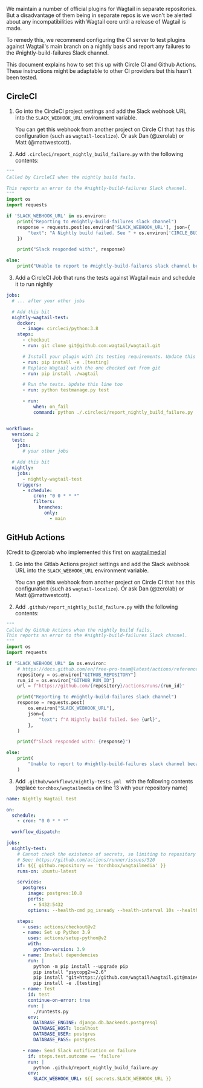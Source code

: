 We maintain a number of official plugins for Wagtail in separate repositories. But a disadvantage of them being in separate repos is we won't be alerted about any incompatibilities with Wagtail core until a release of Wagtail is made.

To remedy this, we recommend configuring the CI server to test plugins against Wagtail's main branch on a nightly basis and report any failures to the #nightly-build-failures Slack channel.

This document explains how to set this up with Circle CI and Github Actions. These instructions might be adaptable to other CI providers but this hasn't been tested.

## CircleCI

1) Go into the CircleCI project settings and add the Slack webhook URL into the `SLACK_WEBHOOK_URL` environment variable.

    You can get this webhook from another project on Circle CI that has this configuration (such as `wagtail-localize`). Or ask Dan (@zerolab) or Matt (@mattwestcott).

2) Add `.circleci/report_nightly_build_failure.py` with the following contents:

```python
"""
Called by CircleCI when the nightly build fails.

This reports an error to the #nightly-build-failures Slack channel.
"""
import os
import requests

if 'SLACK_WEBHOOK_URL' in os.environ:
    print("Reporting to #nightly-build-failures slack channel")
    response = requests.post(os.environ['SLACK_WEBHOOK_URL'], json={
        "text": "A Nightly build failed. See " + os.environ['CIRCLE_BUILD_URL'],
    })

    print("Slack responded with:", response)

else:
    print("Unable to report to #nightly-build-failures slack channel because SLACK_WEBHOOK_URL is not set")
```

3) Add a CircleCI Job that runs the tests against Wagtail `main` and schedule it to run nightly

```yaml
jobs:
  # ... after your other jobs

  # Add this bit
  nightly-wagtail-test:
    docker:
      - image: circleci/python:3.8
    steps:
      - checkout
      - run: git clone git@github.com:wagtail/wagtail.git

      # Install your plugin with its testing requirements. Update this line
      - run: pip install -e .[testing]
      # Replace Wagtail with the one checked out from git
      - run: pip install ./wagtail

      # Run the tests. Update this line too
      - run: python testmanage.py test

      - run:
          when: on_fail
          command: python ./.circleci/report_nightly_build_failure.py


workflows:
  version: 2
  test:
    jobs:
      # your other jobs

  # Add this bit
  nightly:
    jobs:
      - nightly-wagtail-test
    triggers:
      - schedule:
          cron: "0 0 * * *"
          filters:
            branches:
              only:
                - main
```

## GitHub Actions

(Credit to @zerolab who implemented this first on [wagtailmedia](https://github.com/torchbox/wagtailmedia/))

1) Go into the Gitlab Actions project settings and add the Slack webhook URL into the `SLACK_WEBHOOK_URL` environment variable.

    You can get this webhook from another project on Circle CI that has this configuration (such as `wagtail-localize`). Or ask Dan (@zerolab) or Matt (@mattwestcott).

2) Add `.github/report_nightly_build_failure.py` with the following contents:

```python
"""
Called by GitHub Actions when the nightly build fails.
This reports an error to the #nightly-build-failures Slack channel.
"""
import os
import requests

if "SLACK_WEBHOOK_URL" in os.environ:
    # https://docs.github.com/en/free-pro-team@latest/actions/reference/environment-variables#default-environment-variables
    repository = os.environ["GITHUB_REPOSITORY"]
    run_id = os.environ["GITHUB_RUN_ID"]
    url = f"https://github.com/{repository}/actions/runs/{run_id}"

    print("Reporting to #nightly-build-failures slack channel")
    response = requests.post(
        os.environ["SLACK_WEBHOOK_URL"],
        json={
            "text": f"A Nightly build failed. See {url}",
        },
    )

    print(f"Slack responded with: {response}")

else:
    print(
        "Unable to report to #nightly-build-failures slack channel because SLACK_WEBHOOK_URL is not set"
    )
```

3) Add `.github/workflows/nightly-tests.yml ` with the following contents (replace ``torchbox/wagtailmedia`` on line 13 with your repository name)

```yaml
name: Nightly Wagtail test

on:
  schedule:
    - cron: "0 0 * * *"

  workflow_dispatch:

jobs:
  nightly-test:
    # Cannot check the existence of secrets, so limiting to repository name to prevent all forks to run nightly.
    # See: https://github.com/actions/runner/issues/520
    if: ${{ github.repository == 'torchbox/wagtailmedia' }}
    runs-on: ubuntu-latest

    services:
      postgres:
        image: postgres:10.8
        ports:
          - 5432:5432
        options: --health-cmd pg_isready --health-interval 10s --health-timeout 5s --health-retries 5

    steps:
      - uses: actions/checkout@v2
      - name: Set up Python 3.9
        uses: actions/setup-python@v2
        with:
          python-version: 3.9
      - name: Install dependencies
        run: |
          python -m pip install --upgrade pip
          pip install "psycopg2>=2.6"
          pip install "git+https://github.com/wagtail/wagtail.git@main#egg=wagtail"
          pip install -e .[testing]
      - name: Test
        id: test
        continue-on-error: true
        run: |
          ./runtests.py
        env:
          DATABASE_ENGINE: django.db.backends.postgresql
          DATABASE_HOST: localhost
          DATABASE_USER: postgres
          DATABASE_PASS: postgres

      - name: Send Slack notification on failure
        if: steps.test.outcome == 'failure'
        run: |
          python .github/report_nightly_build_failure.py
        env:
          SLACK_WEBHOOK_URL: ${{ secrets.SLACK_WEBHOOK_URL }}
```
